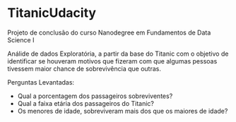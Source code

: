 # TitanicUdacity
Projeto de conclusão do curso Nanodegree em Fundamentos de Data Science I

Análide de dados Exploratória, a partir da base do Titanic com o objetivo de identificar se houveram motivos que fizeram com que algumas pessoas tivessem maior chance de sobrevivência que outras.

Perguntas Levantadas:

- Qual a porcentagem dos passageiros sobreviventes?
- Qual a faixa etária dos passageiros do Titanic?
- Os menores de idade, sobreviveram mais dos que os maiores de idade?

